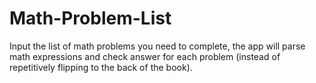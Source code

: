 # Math-Problem-List
Input the list of math problems you need to complete, the app will parse math expressions and check answer for each problem (instead of repetitively flipping to the back of the book).
